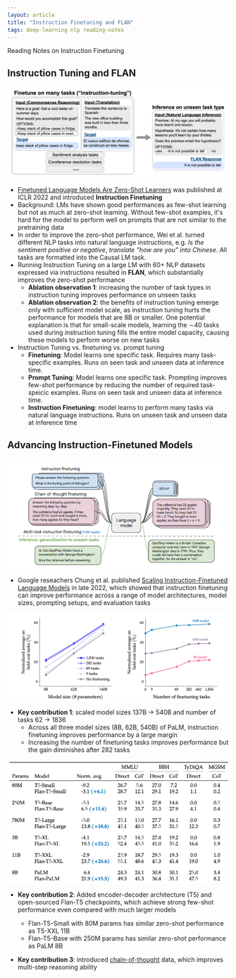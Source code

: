 ```yaml
---
layout: article
title: "Instruction Finetuning and FLAN"
tags: deep-learning nlp reading-notes
---
```


Reading Notes on Instruction Finetuning

<!--more-->

## Instruction Tuning and FLAN

![instruction-tuning](/assets/images/posts/instruction-tuning/instruction_tuning.png)

- [Finetuned Language Models Are Zero-Shot Learners](https://arxiv.org/abs/2109.01652) was published at ICLR 2022 and introduced **Instruction Finetuning**
- Background: LMs have shown good performances as few-shot learning but not as much at zero-shot learning. Without few-shot examples, it's hard for the model to perform well on prompts that are not similar to the pretraining data
- In order to improve the zero-shot performance, Wei et al. turned different NLP tasks into natural language instructions, e.g. *Is the sentiment positive or negative*, *translate "how are you" into Chinese*. All tasks are formatted into the Causal LM task. 
- Running Instruction Tuning on a large LM with 60+ NLP datasets expressed via instructions resulted in **FLAN**, which substantially improves the zero-shot performance
    - **Ablation observation 1**: increasing the number of task types in instruction tuning improves performance on unseen tasks
    - **Ablation observation 2**: the benefits of instruction tuning emerge only with sufficient model scale, as instruction tuning hurts the performance for models that are 8B or smaller. One potential explanation is that for small-scale models, learning the ∼40 tasks used during instruction tuning fills the entire model capacity, causing these models to perform worse on new tasks
- Instruction Tuning vs. finetuning vs. prompt tuning
    - **Finetuning**: Model learns one specific task. Requires many task-specific examples. Runs on seen task and unseen data at inference time.
    - **Prompt Tuning**: Model learns one specific task. Prompting improves few-shot performance by reducing the number of required task-speicic examples. Runs on seen task and unseen data at inference time.
    - **Instruction Finetuning**: model learns to perform many tasks via natural language instructions. Runs on unseen task and unseen data at inference time

## Advancing Instruction-Finetuned Models

![flan-t5](/assets/images/posts/instruction-tuning/flan_t5.png)

- Google reseachers Chung et al. published [Scaling Instruction-Finetuned Language Models](https://arxiv.org/abs/2210.11416) in late 2022, which showed that instruction finetuning can improve performance across a range of model architectures, model sizes, prompting setups, and evaluation tasks

![scale-flan-models](/assets/images/posts/instruction-tuning/scale_flan_models.png)

- **Key contribution 1**: scaled model sizes 137B -> 540B and number of tasks 62 -> 1836
    - Across all three model sizes (8B, 62B, 540B) of PaLM, instruction finetuning improves performance by a large margin
    - Increasing the number of finetuning tasks improves performance but the gain diminishes after 282 tasks

![t5-performances](/assets/images/posts/instruction-tuning/t5_performance.png)

- **Key contribution 2**: Added encoder-decoder architecture (T5) and open-sourced Flan-T5 checkpoints, which achieve strong few-shot performance even compared with much larger models
    - Flan-T5-Small with 80M params has similar zero-shot performance as T5-XXL 11B
    - Flan-T5-Base with 250M params has similar zero-shot performance as PaLM 8B

- **Key contribution 3**: introduced [chain-of-thought](https://arxiv.org/abs/2201.11903) data, which improves multi-step reasoning ability
